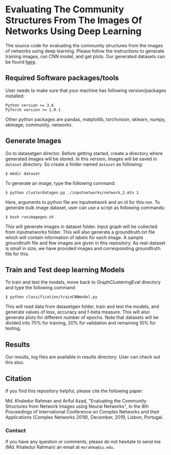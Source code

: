 # Evaluating The Community Structures From The Images Of Networks Using Deep Learning #
The source code for evaluating the community structures from the images of networks using deep learning. Please follow the instructions to generate training images, run CNN model, and get plots. Our generated datasets can be found [here](https://drive.google.com/drive/folders/1B_pLKlsbSqzkyDgnbwMms9cGOZD4JDIk?usp=sharing).

## Required Software packages/tools ##
User needs to  make sure that your machine has following version/packages installed:
```
Python version >= 3.6
PyTorch version >= 1.0.1
```
Other python packages are pandas, matplotlib, torchvision, sklearn, numpy, skimage, community, networkx.

## Generate Images ##
Go to datasetgen director. Before getting started, create a directory where generated images will be stored. In this version, images will be saved in `dataset` directory. So create a folder named `dataset` as following:

```
$ mkdir dataset
```
To generate an image, type the following command:
```
$ python clusterdatagen.py ./inputnetworks/network_2.mtx 1
```
Here, arguments to python file are inputnetwork and an id for this run. To generate bulk image dataset, user can use a script as following commands:
```
$ bash runimagegen.sh
```
This will generate images in dataset folder. Input graph will be collected from inputnetworks folder. This will also generate a groundtruth.txt file which will contain information of labels for each image. A sample groundtruth file and few images are given in this repository. As real-dataset is small in size, we have provided images and corresponding groundtruth file for this. 

## Train and Test deep learning Models ##

To train and test the models, move back to GraphClusteringEval directory and type the following command:
```
$ python classification/trainCNNmodel.py
```

This will read data from datasetgen folder, train and test the models, and generate values of loss, accuracy and f-beta measure. This will also generate plots for different number of epochs. Note that datasets will be divided into 70% for training, 20% for validation and remaining 10% for testing.

## Results ##
Our results, log files are available in results directory. User can check out this also.

## Citation ##
If you find this repository helpful, please cite the following paper:

Md. Khaledur Rahman and Ariful Azad, "Evaluating the Community Structures from Network Images using Neural Networks", In the 8th Proceedings of International Conference on Complex Networks and their Applications (Complex Networks 2019), December, 2019, Lisbon, Portugal.


### Contact ##
If you have any question or comments, please do not hesitate to send me (Md. Khaledur Rahman) an email at `morahma@iu.edu`.
